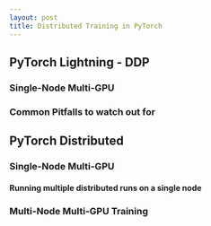 ```yaml
---
layout: post
title: Distributed Training in PyTorch
---
```

## PyTorch Lightning - DDP

### Single-Node Multi-GPU

### Common Pitfalls to watch out for


## PyTorch Distributed
### Single-Node Multi-GPU
#### Running multiple distributed runs on a single node

### Multi-Node Multi-GPU Training